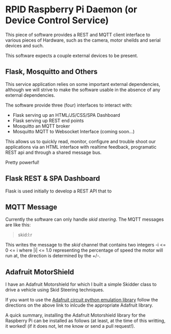# RPID Raspberry Pi Daemon (or Device Control Service)

This piece of software provides a REST and MQTT client interface to
various pieces of Hardware, such as the camera, motor sheilds and
serial devices and such.

This software expects a couple external devices to be present.

## Flask, Mosquitto and Others

This service application relies on some important external
dependencies, although we will strive to make the software usable in
the absence of any external dependencies.

The software provide three (four) interfaces to interact with:

- Flask serving up an HTML/JS/CSS/SPA Dashboard
- Flask serving up REST end points
- Mosquitto an MQTT broker
- Mosquitto MQTT to Websocket Interface (coming soon...)

This allows us to quickly read, monitor, configure and trouble shoot
our applications via an HTML interface with realtime feedback,
programatic REST api and through a shared message bus.

Pretty powerful!

## Flask REST & SPA Dashboard

Flask is used initially to develop a REST API that to  

## MQTT Message

Currently the software can only handle _skid steering_.  The MQTT
messages are like this:

> skid:l:r

This writes the message to the _skid_ channel that contains two
integers -i <= 0 <= i where |i| <= 1.0 representing the percentage of
speed the motor will run at, the direction is determined by the +/-.

## Adafruit MotorShield

I have an Adafruit Motorshield for which I built a simple Skidder
class to drive a vehicle using Skid Steering techniques.

If you want to use the [Adafruit circuit python emulation library](https://learn.adafruit.com/adafruit-dc-and-stepper-motor-hat-for-raspberry-pi/using-dc-motors) 
follow the directions on the above link to inlcude the appropriate
Adafruit library.

A quick summary, installing the Adafruit Motorshield library for the
Raspberry Pi can be installed as follows (at least, at the time of this
writting, it worked! (if it does not, let me know or send a pull
request!).

